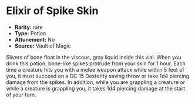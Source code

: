 
# Elixir of Spike Skin

* **Rarity:** rare
* **Type:** Potion
* **Attunement:** No
* **Source:** Vault of Magic


Slivers of bone float in the viscous, gray liquid inside this vial. When you drink this potion, bone-like spikes protrude from your skin for 1 hour. Each time a creature hits you with a melee weapon attack while within 5 feet of you, it must succeed on a DC 15 Dexterity saving throw or take 1d4 piercing damage from the spikes. In addition, while you are grappling a creature or while a creature is grappling you, it takes 1d4 piercing damage at the start of your turn.
